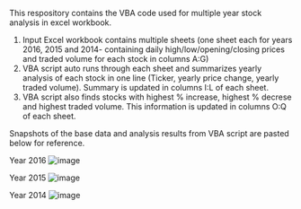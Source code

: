This respository contains the VBA code used for multiple year stock analysis in excel workbook.

1. Input Excel workbook contains multiple sheets (one sheet each for years 2016, 2015 and 2014- containing daily high/low/opening/closing prices and traded volume for each stock in columns A:G)
2. VBA script auto runs through each sheet and summarizes yearly analysis of each stock in one line (Ticker, yearly price change, yearly traded volume). Summary is updated in columns I:L of each sheet.
3. VBA script also finds stocks with highest % increase, highest % decrese and highest traded volume.  This information is updated in columns O:Q of each sheet.

Snapshots of the base data and analysis results from VBA script are pasted below for reference.

Year 2016 
![image](https://user-images.githubusercontent.com/46301674/53771030-fbf99d80-3e95-11e9-8047-1432f0f9be20.png)

Year 2015
![image](https://user-images.githubusercontent.com/46301674/53771232-a8d41a80-3e96-11e9-9b74-72e4b810c80a.png)

Year 2014
![image](https://user-images.githubusercontent.com/46301674/53771261-c30df880-3e96-11e9-9f0f-6823b623b2bc.png)

